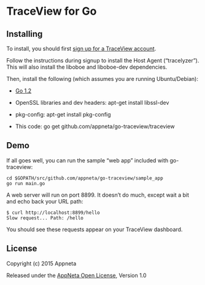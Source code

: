 
# TraceView for Go

## Installing

To install, you should first [sign up for a TraceView account](http://www.appneta.com/products/traceview-free-account/).

Follow the instructions during signup to install the Host Agent (“tracelyzer”). This will also install the liboboe and liboboe-dev dependencies.

Then, install the following (which assumes you are running Ubuntu/Debian):

* [Go 1.2](http://code.google.com/p/go/)

* OpenSSL libraries and dev headers: apt-get install libssl-dev

* pkg-config: apt-get install pkg-config

* This code: go get github.com/appneta/go-traceview/traceview


## Demo

If all goes well, you can run the sample “web app” included with go-traceview:

    cd $GOPATH/src/github.com/appneta/go-traceview/sample_app
    go run main.go

A web server will run on port 8899. It doesn’t do much, except wait a bit and echo back your URL path:

    $ curl http://localhost:8899/hello
    Slow request... Path: /hello

You should see these requests appear on your TraceView dashboard.  


## License

Copyright (c) 2015 Appneta

Released under the [AppNeta Open License](http://www.appneta.com/appneta-license), Version 1.0


